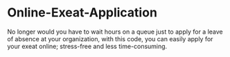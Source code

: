 # Online-Exeat-Application
No longer would you have to wait hours on a queue just to apply for a leave of absence at your organization, with this code, you can easily apply for your exeat online; stress-free and less time-consuming.
